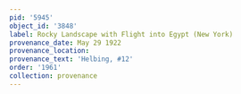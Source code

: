 ```yaml
---
pid: '5945'
object_id: '3848'
label: Rocky Landscape with Flight into Egypt (New York)
provenance_date: May 29 1922
provenance_location:
provenance_text: 'Helbing, #12'
order: '1961'
collection: provenance
---
```

